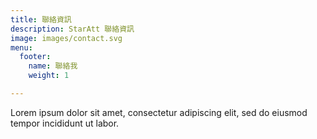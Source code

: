 ```yaml
---
title: 聯絡資訊
description: StarAtt 聯絡資訊
image: images/contact.svg
menu:
  footer:
    name: 聯絡我
    weight: 1

---
```

Lorem ipsum dolor sit amet, consectetur adipiscing elit, sed do eiusmod tempor incididunt ut labor.